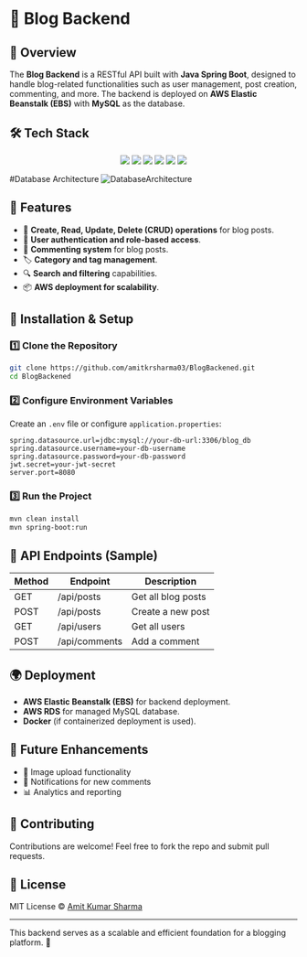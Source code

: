 # 📝 Blog Backend

## 🚀 Overview
The **Blog Backend** is a RESTful API built with **Java Spring Boot**, designed to handle blog-related functionalities such as user management, post creation, commenting, and more. The backend is deployed on **AWS Elastic Beanstalk (EBS)** with **MySQL** as the database.

## 🛠 Tech Stack
<p align="center">
  <img src="https://img.shields.io/badge/Java-ED8B00?style=for-the-badge&logo=java&logoColor=white"/>
  <img src="https://img.shields.io/badge/Spring%20Boot-6DB33F?style=for-the-badge&logo=spring-boot&logoColor=white"/>
  <img src="https://img.shields.io/badge/MySQL-4479A1?style=for-the-badge&logo=mysql&logoColor=white"/>
  <img src="https://img.shields.io/badge/AWS%20EBS-FF9900?style=for-the-badge&logo=amazon-aws&logoColor=white"/>
  <img src="https://img.shields.io/badge/Docker-2496ED?style=for-the-badge&logo=docker&logoColor=white"/>
  <img src="https://img.shields.io/badge/Lombok-CA4245?style=for-the-badge&logo=java&logoColor=white"/>
</p>

#Database Architecture
![DatabaseArchitecture](https://github.com/user-attachments/assets/5e5f624b-4bf6-4176-940a-4969d0dcea31)

## 🎯 Features
- 📝 **Create, Read, Update, Delete (CRUD) operations** for blog posts.
- 👤 **User authentication and role-based access**.
- 💬 **Commenting system** for blog posts.
- 🏷️ **Category and tag management**.
- 🔍 **Search and filtering** capabilities.
- 📦 **AWS deployment for scalability**.

## 🚀 Installation & Setup
### 1️⃣ Clone the Repository
```sh
git clone https://github.com/amitkrsharma03/BlogBackened.git
cd BlogBackened
```

### 2️⃣ Configure Environment Variables
Create an `.env` file or configure `application.properties`:
```properties
spring.datasource.url=jdbc:mysql://your-db-url:3306/blog_db
spring.datasource.username=your-db-username
spring.datasource.password=your-db-password
jwt.secret=your-jwt-secret
server.port=8080
```

### 3️⃣ Run the Project
```sh
mvn clean install
mvn spring-boot:run
```

## 📌 API Endpoints (Sample)
| Method | Endpoint         | Description          |
|--------|----------------|----------------------|
| GET    | /api/posts     | Get all blog posts  |
| POST   | /api/posts     | Create a new post   |
| GET    | /api/users     | Get all users       |
| POST   | /api/comments  | Add a comment       |

## 🌍 Deployment
- **AWS Elastic Beanstalk (EBS)** for backend deployment.
- **AWS RDS** for managed MySQL database.
- **Docker** (if containerized deployment is used).

## 📌 Future Enhancements
- 📸 Image upload functionality
- 📢 Notifications for new comments
- 📊 Analytics and reporting

## 🤝 Contributing
Contributions are welcome! Feel free to fork the repo and submit pull requests.

## 📜 License
MIT License © [Amit Kumar Sharma](https://github.com/amitkrsharma03)

---
This backend serves as a scalable and efficient foundation for a blogging platform. 🚀

